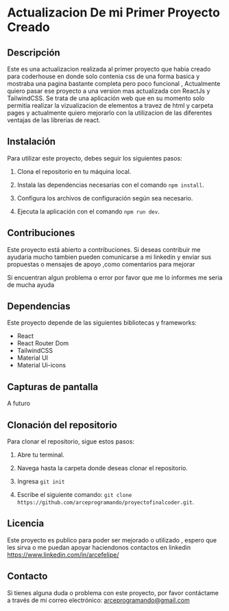 # Actualizacion De mi  Primer Proyecto Creado

## Descripción

Este es una actualizacion realizada al  primer proyecto que habia creado para coderhouse en donde solo contenia css
de una forma basica y mostraba una pagina bastante completa pero poco funcional , Actualmente quiero pasar ese proyecto a 
una version mas actualizada con  ReactJs y TailwindCSS. 
Se trata de una aplicación web que en su momento solo permitia realizar la vizualizacion de elementos a travez de html y carpeta pages y actualmente quiero mejorarlo con la utilizacion de las diferentes ventajas de las librerias de react.

## Instalación

Para utilizar este proyecto, debes seguir los siguientes pasos:

1. Clona el repositorio en tu máquina local.

2. Instala las dependencias necesarias con el comando `npm install`.

3. Configura los archivos de configuración según sea necesario.

4. Ejecuta la aplicación con el comando `npm run dev`.

## Contribuciones

Este proyecto está abierto a contribuciones. Si deseas contribuir me ayudaria mucho tambien pueden comunicarse a mi linkedin
y enviar sus propuestas o mensajes de apoyo ,como comentarios para mejorar

Si encuentran algun problema o error por favor que me lo informes me seria de mucha ayuda 

## Dependencias

Este proyecto depende de las siguientes bibliotecas y frameworks:

- React
- React Router Dom
- TailwindCSS
- Material UI
- Material Ui-icons


## Capturas de pantalla

A futuro

## Clonación del repositorio

Para clonar el repositorio, sigue estos pasos:

1. Abre tu terminal.

2. Navega hasta la carpeta donde deseas clonar el repositorio.

3. Ingresa `git init `

4. Escribe el siguiente comando: `git clone https://github.com/arceprogramando/proyectofinalcoder.git`.

## Licencia

Este proyecto es publico para poder ser mejorado o utilizado , espero que les sirva o me puedan apoyar haciendonos contactos en linkedin https://www.linkedin.com/in/arcefelipe/

## Contacto

Si tienes alguna duda o problema con este proyecto, por favor contáctame a través de mi correo electrónico: arceprogramando@gmail.com